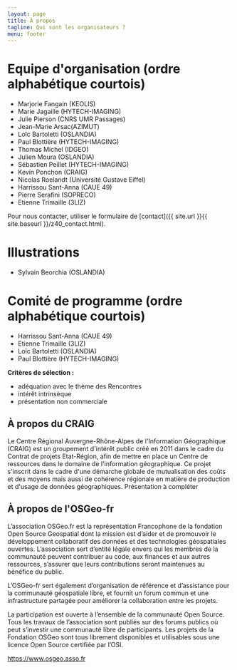 ```yaml
---
layout: page
title: À propos
tagline: Qui sont les organisateurs ?
menu: footer
---
```


# Equipe d'organisation (ordre alphabétique courtois)

- Marjorie Fangain (KEOLIS)
- Marie Jagaille (HYTECH-IMAGING)
- Julie Pierson (CNRS UMR Passages)
- Jean-Marie Arsac(AZIMUT)
- Loîc Bartoletti (OSLANDIA)
- Paul Blottière (HYTECH-IMAGING)
- Thomas Michel (IDGEO)
- Julien Moura (OSLANDIA)
- Sébastien Peillet (HYTECH-IMAGING)
- Kevin Ponchon (CRAIG)
- Nicolas Roelandt (Université Gustave Eiffel)
- Harrissou Sant-Anna (CAUE 49)
- Pierre Serafini (SOPRECO)
- Etienne Trimaille (3LIZ)

Pour nous contacter, utiliser le formulaire de [contact]({{ site.url }}{{ site.baseurl }}/z40_contact.html).

# Illustrations

- Sylvain  Beorchia (OSLANDIA)

# Comité de programme (ordre alphabétique courtois)

- Harrissou Sant-Anna (CAUE 49)
- Etienne Trimaille (3LIZ)
- Loïc Bartoletti (OSLANDIA)
- Paul Blottière (HYTECH-IMAGING)

**Critères de sélection :**

- adéquation avec le thème des Rencontres 
- intérêt intrinsèque
- présentation non commerciale

## À propos du CRAIG

Le Centre Régional Auvergne-Rhône-Alpes de l'Information Géographique (CRAIG) est un groupement d'intérêt public créé en 2011 dans le cadre du Contrat de projets Etat-Région, afin de mettre en place un Centre de ressources dans le domaine de l'information géographique. Ce projet s'inscrit dans le cadre d'une démarche globale de mutualisation des coûts et des moyens mais aussi de cohérence régionale en matière de production et d'usage de données géographiques.
Présentation à compléter

## À propos de l'OSGeo-fr

L’association OSGeo.fr est la représentation Francophone de la fondation Open Source Geospatial dont la mission est d’aider et de promouvoir le développement collaboratif des données et des technologies géospatiales ouvertes. L’association sert d’entité légale envers qui les membres de la communauté peuvent contribuer au code, aux finances et aux autres ressources, s’assurer que leurs contributions seront maintenues au bénéfice du public.

L’OSGeo-fr sert également d’organisation de référence et d’assistance pour la communauté géospatiale libre, et fournit un forum commun et une infrastructure partagée pour améliorer la collaboration entre les projets.

La participation est ouverte à l’ensemble de la communauté Open Source. Tous les travaux de l’association sont publiés sur des forums publics où peut s’investir une communauté libre de participants. Les projets de la Fondation OSGeo sont tous librement disponibles et utilisables sous une licence Open Source certifiée par l’OSI.

https://www.osgeo.asso.fr 
